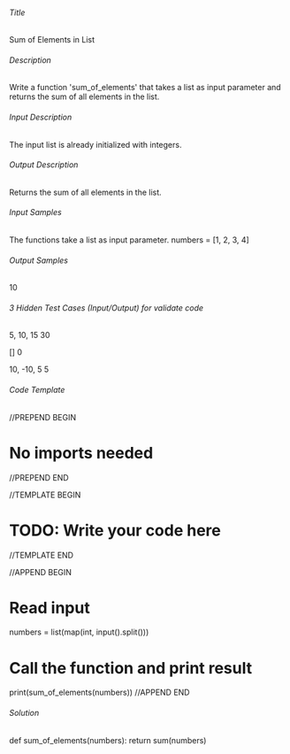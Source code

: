 ###### Title
Sum of Elements in List

###### Description
Write a function 'sum_of_elements' that takes a list as input parameter and 
returns the sum of all elements in the list.

###### Input Description
The input list is already initialized with integers.

###### Output Description
Returns the sum of all elements in the list.

###### Input Samples
The functions take a list as input parameter.
numbers = [1, 2, 3, 4]

###### Output Samples
10

###### 3 Hidden Test Cases (Input/Output) for validate code
5, 10, 15
30

[]
0

10, -10, 5
5

###### Code Template
//PREPEND BEGIN
# No imports needed
//PREPEND END

//TEMPLATE BEGIN

# TODO: Write your code here

//TEMPLATE END

//APPEND BEGIN
# Read input
numbers = list(map(int, input().split()))

# Call the function and print result
print(sum_of_elements(numbers))
//APPEND END

###### Solution
def sum_of_elements(numbers):
    return sum(numbers)

